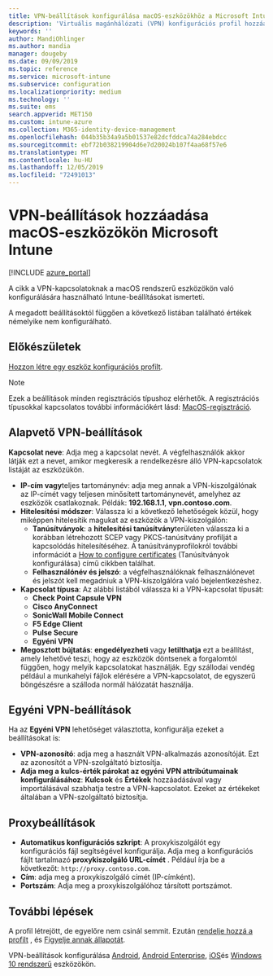 ```yaml
---
title: VPN-beállítások konfigurálása macOS-eszközökhöz a Microsoft Intune-Azure-ban | Microsoft Docs
description: 'Virtuális magánhálózati (VPN) konfigurációs profil hozzáadása vagy létrehozása, beleértve a kapcsolat részleteit, a megosztott bújtatást, az egyéni VPN-beállításokat az azonosítóval, a kulcs-érték párokkal, a proxy beállításait konfigurációs parancsfájllal, IP-címmel vagy teljes tartománynévvel, valamint a TCP-portot a következőben: Microsoft Intune macOS rendszerű eszközökön.'
keywords: ''
author: MandiOhlinger
ms.author: mandia
manager: dougeby
ms.date: 09/09/2019
ms.topic: reference
ms.service: microsoft-intune
ms.subservice: configuration
ms.localizationpriority: medium
ms.technology: ''
ms.suite: ems
search.appverid: MET150
ms.custom: intune-azure
ms.collection: M365-identity-device-management
ms.openlocfilehash: 044b35b34a9a5b01537e82dcfddca74a284ebdcc
ms.sourcegitcommit: ebf72b038219904d6e7d20024b107f4aa68f57e6
ms.translationtype: MT
ms.contentlocale: hu-HU
ms.lasthandoff: 12/05/2019
ms.locfileid: "72491013"
---
```

# <a name="add-vpn-settings-on-macos-devices-in-microsoft-intune"></a>VPN-beállítások hozzáadása macOS-eszközökön Microsoft Intune

[!INCLUDE [azure_portal](../includes/azure_portal.md)]

A cikk a VPN-kapcsolatoknak a macOS rendszerű eszközökön való konfigurálására használható Intune-beállításokat ismerteti.

A megadott beállításoktól függően a következő listában található értékek némelyike nem konfigurálható.

## <a name="before-you-begin"></a>Előkészületek

[Hozzon létre egy eszköz konfigurációs profilt](vpn-settings-configure.md).

> [!NOTE]
> Ezek a beállítások minden regisztrációs típushoz elérhetők. A regisztrációs típusokkal kapcsolatos további információkért lásd: [MacOS-regisztráció](../enrollment/macos-enroll.md).

## <a name="base-vpn-settings"></a>Alapvető VPN-beállítások

**Kapcsolat neve**: Adja meg a kapcsolat nevét. A végfelhasználók akkor látják ezt a nevet, amikor megkeresik a rendelkezésre álló VPN-kapcsolatok listáját az eszközükön.
- **IP-cím vagy**teljes tartománynév: adja meg annak a VPN-kiszolgálónak az IP-címét vagy teljesen minősített tartománynevét, amelyhez az eszközök csatlakoznak. Példák: **192.168.1.1**, **vpn.contoso.com**.
- **Hitelesítési módszer**: Válassza ki a következő lehetőségek közül, hogy miképpen hitelesítik magukat az eszközök a VPN-kiszolgálón:
  - **Tanúsítványok**: a **hitelesítési tanúsítvány**területen válassza ki a korábban létrehozott SCEP vagy PKCS-tanúsítvány profilját a kapcsolódás hitelesítéséhez. A tanúsítványprofilokról további információt a [How to configure certificates](../protect/certificates-configure.md) (Tanúsítványok konfigurálása) című cikkben találhat.
  - **Felhasználónév és jelszó**: a végfelhasználóknak felhasználónevet és jelszót kell megadniuk a VPN-kiszolgálóra való bejelentkezéshez.
- **Kapcsolat típusa**: Az alábbi listából válassza ki a VPN-kapcsolat típusát:
  - **Check Point Capsule VPN**
  - **Cisco AnyConnect**
  - **SonicWall Mobile Connect**
  - **F5 Edge Client**
  - **Pulse Secure**
  - **Egyéni VPN**
- **Megosztott bújtatás**: **engedélyezheti** vagy **letilthatja** ezt a beállítást, amely lehetővé teszi, hogy az eszközök döntsenek a forgalomtól függően, hogy melyik kapcsolatokat használják. Egy szállodai vendég például a munkahelyi fájlok elérésére a VPN-kapcsolatot, de egyszerű böngészésre a szálloda normál hálózatát használja.

<!--- **Per-app VPN** - Select this option if you want to associate this VPN connection with an iOS or macOS app so that the connection will be opened when the app is run. You can associate the VPN profile with an app when you assign the software. For more information, see [How to assign and monitor apps](../apps/apps-deploy.md). --->

## <a name="custom-vpn-settings"></a>Egyéni VPN-beállítások

Ha az **Egyéni VPN** lehetőséget választotta, konfigurálja ezeket a beállításokat is:

- **VPN-azonosító**: adja meg a használt VPN-alkalmazás azonosítóját. Ezt az azonosítót a VPN-szolgáltató biztosítja.
- **Adja meg a kulcs-érték párokat az egyéni VPN attribútumainak konfigurálásához**: **Kulcsok** és **Értékek** hozzáadásával vagy importálásával szabhatja testre a VPN-kapcsolatot. Ezeket az értékeket általában a VPN-szolgáltató biztosítja.

## <a name="proxy-settings"></a>Proxybeállítások

- **Automatikus konfigurációs szkript**: A proxykiszolgálót egy konfigurációs fájl segítségével konfigurálja. Adja meg a konfigurációs fájlt tartalmazó **proxykiszolgáló URL-címét** . Például írja be a következőt: `http://proxy.contoso.com`.
- **Cím**: adja meg a proxykiszolgáló címét (IP-címként).
- **Portszám**: Adja meg a proxykiszolgálóhoz társított portszámot.

## <a name="next-steps"></a>További lépések

A profil létrejött, de egyelőre nem csinál semmit. Ezután [rendelje hozzá a profilt](device-profile-assign.md) , és [Figyelje annak állapotát](device-profile-monitor.md).

VPN-beállítások konfigurálása [Android](vpn-settings-android.md), [Android Enterprise](vpn-settings-android-enterprise.md), [iOS](vpn-settings-ios.md)és [Windows 10 rendszerű](vpn-settings-windows-10.md) eszközökön.
